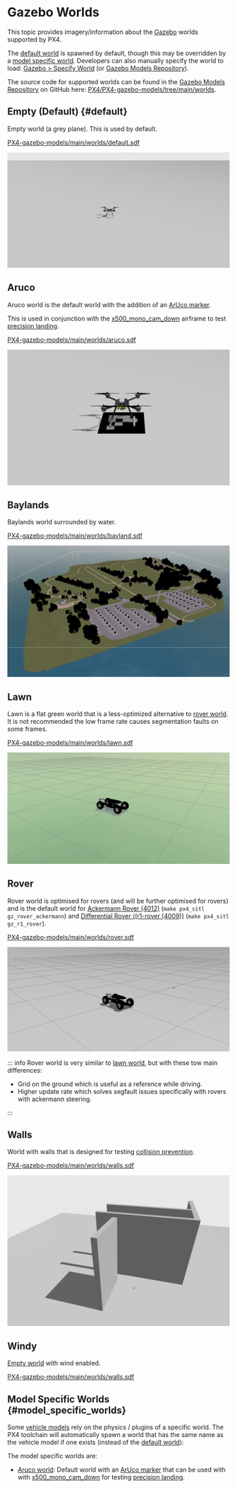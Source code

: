 # Gazebo Worlds

This topic provides imagery/information about the [Gazebo](../sim_gazebo_gz/index.md) worlds supported by PX4.

The [default world](#default) is spawned by default, though this may be overridden by a [model specific world](#model_specific_worlds).
Developers can also manually specify the world to load: [Gazebo > Specify World](../sim_gazebo_gz/index.md#specify-world) (or [Gazebo Models Repository](../sim_gazebo_gz/gazebo_models.md#gazebo-models-repository-px4-gazebo-models)).

The source code for supported worlds can be found in the [Gazebo Models Repository](../sim_gazebo_gz/gazebo_models.md#gazebo-models-repository-px4-gazebo-models) on GitHub here: [PX4/PX4-gazebo-models/tree/main/worlds](https://github.com/PX4/PX4-gazebo-models/tree/main/worlds).

## Empty (Default) {#default}

Empty world (a grey plane).
This is used by default.

[PX4-gazebo-models/main/worlds/default.sdf](https://github.com/PX4/PX4-gazebo-models/blob/main/worlds/default.sdf)

![screenshot of default world](../../assets/simulation/gazebo/worlds/default.png)

## Aruco

Aruco world is the default world with the addition of an [ArUco marker](https://docs.opencv.org/4.x/d5/dae/tutorial_aruco_detection.html).

This is used in conjunction with the [x500_mono_cam_down](../sim_gazebo_gz/vehicles.md#x500-quadrotor-with-downward-facing-monocular-camera) airframe to test [precision landing](../advanced_features/precland.md).

[PX4-gazebo-models/main/worlds/aruco.sdf](https://github.com/PX4/PX4-gazebo-models/blob/main/worlds/aruco.sdf)

![screenshot of Aruco world](../../assets/simulation/gazebo/worlds/aruco.png)

## Baylands

Baylands world surrounded by water.

[PX4-gazebo-models/main/worlds/bayland.sdf](https://github.com/PX4/PX4-gazebo-models/blob/main/worlds/baylands.sdf)

![Screenshot of Baylands world](../../assets/simulation/gazebo/worlds/baylands.png)

## Lawn

Lawn is a flat green world that is a less-optimized alternative to [rover world](#rover).
It is not recommended the low frame rate causes segmentation faults on some frames.

[PX4-gazebo-models/main/worlds/lawn.sdf](https://github.com/PX4/PX4-gazebo-models/blob/main/worlds/lawn.sdf)

![screenshot of lawn world](../../assets/simulation/gazebo/worlds/lawn.png)

## Rover

Rover world is optimised for rovers (and will be further optimised for rovers) and is the default world for [Ackermann Rover (4012)](../frames_rover/ackermann.md) (`make px4_sitl gz_rover_ackermann`) and [Differential Rover ((r1-rover (4009))](../frames_rover/differential.md) (`make px4_sitl gz_r1_rover`).

[PX4-gazebo-models/main/worlds/rover.sdf](https://github.com/PX4/PX4-gazebo-models/blob/main/worlds/rover.sdf)

![screenshot of rover world](../../assets/simulation/gazebo/worlds/rover.png)

::: info
Rover world is very similar to [lawn world](#lawn), but with these tow main differences:

- Grid on the ground which is useful as a reference while driving.
- Higher update rate which solves segfault issues specifically with rovers with ackermann steering.

:::

## Walls

World with walls that is designed for testing [collision prevention](../computer_vision/collision_prevention.md).

[PX4-gazebo-models/main/worlds/walls.sdf](https://github.com/PX4/PX4-gazebo-models/blob/main/worlds/walls.sdf)

![screenshot of walls world](../../assets/simulation/gazebo/worlds/walls.png)

## Windy

[Empty world](#default) with wind enabled.

[PX4-gazebo-models/main/worlds/walls.sdf](https://github.com/PX4/PX4-gazebo-models/blob/main/worlds/windy.sdf)

## Model Specific Worlds {#model_specific_worlds}

Some [vehicle models](../sim_gazebo_gz/vehicles.md) rely on the physics / plugins of a specific world.
The PX4 toolchain will automatically spawn a world that has the same name as the vehicle model if one exists (instead of the [default world](#default)):

The model specific worlds are:

- [Aruco world](#aruco): Default world with an [ArUco marker](https://docs.opencv.org/4.x/d5/dae/tutorial_aruco_detection.html) that can be used with with [x500_mono_cam_down](../sim_gazebo_gz/vehicles.md#x500-quadrotor-with-downward-facing-monocular-camera) for testing [precision landing](../advanced_features/precland.md).

